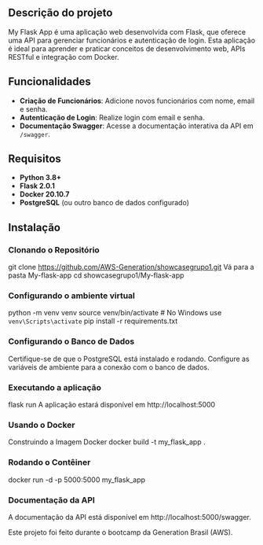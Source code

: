 ## Descrição do projeto

My Flask App é uma aplicação web desenvolvida com Flask, que oferece uma API para gerenciar funcionários e autenticação de login. Esta aplicação é ideal para aprender e praticar conceitos de desenvolvimento web, APIs RESTful e integração com Docker.

## Funcionalidades

- **Criação de Funcionários**: Adicione novos funcionários com nome, email e senha.
- **Autenticação de Login**: Realize login com email e senha.
- **Documentação Swagger**: Acesse a documentação interativa da API em `/swagger`.

## Requisitos

- **Python 3.8+**
- **Flask 2.0.1**
- **Docker 20.10.7**
- **PostgreSQL** (ou outro banco de dados configurado)

## Instalação

### Clonando o Repositório

git clone https://github.com/AWS-Generation/showcasegrupo1.git
Vá para a pasta My-flask-app
cd showcasegrupo1/My-flask-app

### Configurando o ambiente virtual
python -m venv venv
source venv/bin/activate  # No Windows use `venv\Scripts\activate`
pip install -r requirements.txt

### Configurando o Banco de Dados
Certifique-se de que o PostgreSQL está instalado e rodando. Configure as variáveis de ambiente para a conexão com o banco de dados.

### Executando a aplicação
flask run
A aplicação estará disponível em http://localhost:5000

### Usando o Docker 
Construindo a Imagem Docker
docker build -t my_flask_app .

### Rodando o Contêiner
docker run -d -p 5000:5000 my_flask_app

### Documentação da API
A documentação da API está disponível em http://localhost:5000/swagger.

Este projeto foi feito durante o bootcamp da Generation Brasil (AWS).
